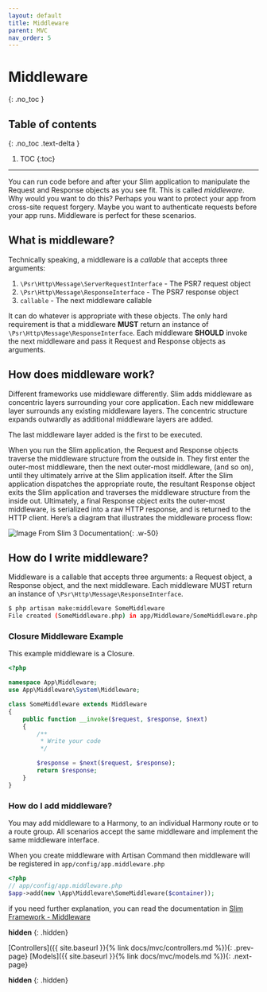 ```yaml
---
layout: default
title: Middleware
parent: MVC
nav_order: 5
---
```


# Middleware
{: .no_toc }

## Table of contents
{: .no_toc .text-delta }

1. TOC
{:toc}

---

You can run code before and after your Slim application to manipulate the Request and Response objects as you see fit. This is called _middleware_. Why would you want to do this? Perhaps you want to protect your app from cross-site request forgery. Maybe you want to authenticate requests before your app runs. Middleware is perfect for these scenarios.

## What is middleware?

Technically speaking, a middleware is a _callable_ that accepts three arguments:

1. `\Psr\Http\Message\ServerRequestInterface` - The PSR7 request object
2. `\Psr\Http\Message\ResponseInterface` - The PSR7 response object
3. `callable` - The next middleware callable

It can do whatever is appropriate with these objects. The only hard requirement is that a middleware **MUST** return an instance of `\Psr\Http\Message\ResponseInterface`. Each middleware **SHOULD** invoke the next middleware and pass it Request and Response objects as arguments.

## How does middleware work?

Different frameworks use middleware differently. Slim adds middleware as concentric layers surrounding your core application. Each new middleware layer surrounds any existing middleware layers. The concentric structure expands outwardly as additional middleware layers are added.

The last middleware layer added is the first to be executed.

When you run the Slim application, the Request and Response objects traverse the middleware structure from the outside in. They first enter the outer-most middleware, then the next outer-most middleware, (and so on), until they ultimately arrive at the Slim application itself. After the Slim application dispatches the appropriate route, the resultant Response object exits the Slim application and traverses the middleware structure from the inside out. Ultimately, a final Response object exits the outer-most middleware, is serialized into a raw HTTP response, and is returned to the HTTP client. Here’s a diagram that illustrates the middleware process flow:

![Image From Slim 3 Documentation](https://www.slimframework.com/docs/v3/images/middleware.png){: .w-50}

## How do I write middleware?

Middleware is a callable that accepts three arguments: a Request object, a Response object, and the next middleware. Each middleware MUST return an instance of `\Psr\Http\Message\ResponseInterface`.

```bash
$ php artisan make:middleware SomeMiddleware
File created (SomeMiddleware.php) in app/Middleware/SomeMiddleware.php
```

### Closure Middleware Example

This example middleware is a Closure.

```php
<?php

namespace App\Middleware;
use App\Middleware\System\Middleware;

class SomeMiddleware extends Middleware
{
    public function __invoke($request, $response, $next)
    {
        /**
         * Write your code
         */

        $response = $next($request, $response);
        return $response;
    }
}
```

### How do I add middleware?

You may add middleware to a Harmony, to an individual Harmony route or to a route group. All scenarios accept the same middleware and implement the same middleware interface.

When you create middleware with Artisan Command then middleware will be registered in `app/config/app.middleware.php`

```php
<?php
// app/config/app.middleware.php
$app->add(new \App\Middleware\SomeMiddleware($container));
```

if you need further explanation, you can read the documentation in [Slim Framework - Middleware](https://www.slimframework.com/docs/concepts/middleware.html)

**hidden**
{: .hidden}

[Controllers]({{ site.baseurl }}{% link docs/mvc/controllers.md %}){: .prev-page}
[Models]({{ site.baseurl }}{% link docs/mvc/models.md %}){: .next-page}

**hidden**
{: .hidden}